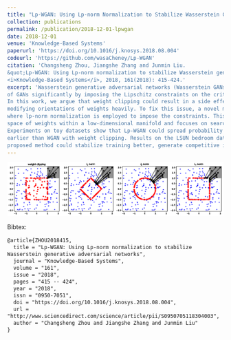 ```yaml
---
title: "Lp-WGAN: Using Lp-norm Normalization to Stabilize Wasserstein Generative Adversarial Networks"
collection: publications
permalink: /publication/2018-12-01-lpwgan
date: 2018-12-01
venue: 'Knowledge-Based Systems'
paperurl: 'https://doi.org/10.1016/j.knosys.2018.08.004'
codeurl: 'https://github.com/wasaCheney/Lp-WGAN'
citation: 'Changsheng Zhou, Jiangshe Zhang and Junmin Liu.
&quot;Lp-WGAN: Using Lp-norm normalization to stabilize Wasserstein generative adversarial networks.&quot;
<i>Knowledge-Based Systems</i>, 2018, 161(2018): 415-424.'
excerpt: 'Wasserstein generative adversarial networks (Wasserstein GANs, WGAN) improve the performance
of GANs significantly by imposing the Lipschitz constraints on the critic, which is implemented by weight clipping.
In this work, we argue that weight clipping could result in a side effect called area collapse by
modifying orientations of weights heavily. To fix this issue, a novel method called Lp-WGAN is presented,
where lp-norm normalization is employed to impose the constraints. This method restricts the searching
space of weights within a low-dimensional manifold and focuses on searching orientations of weights.
Experiments on toy datasets show that Lp-WGAN could spread probability mass and find the underlying distribution
earlier than WGAN with weight clipping. Results on the LSUN bedroom dataset and CIFAR-10 dataset show that the
proposed method could stabilize training better, generate competitive images earlier and get higher evaluation scores.'
---
```


![why_lpwgan](/images/lpwgan.png)

Bibtex:
```
@article{ZHOU2018415,
  title = "Lp-WGAN: Using Lp-norm normalization to stabilize Wasserstein generative adversarial networks",
  journal = "Knowledge-Based Systems",
  volume = "161",
  issue = "2018",
  pages = "415 -- 424",
  year = "2018",
  issn = "0950-7051",
  doi = "https://doi.org/10.1016/j.knosys.2018.08.004",
  url = "http://www.sciencedirect.com/science/article/pii/S0950705118304003",
  author = "Changsheng Zhou and Jiangshe Zhang and Junmin Liu"
}
```
<!-- excerpt: 'This paper is about stabilizing Wasserstein Generative Networks by Lp norm.' -->
<!--title href content -->
<!-- This paper is about stabilizing WGAN by Lp norm. -->

<!-- [Download paper here](https://doi.org/10.1016/j.knosys.2018.08.004) -->

<!-- Recommended citation: Changsheng Zhou, Jiangshe Zhang and Junmin Liu. (2018). "Lp-WGAN: Using Lp-norm normalization to stabilize Wasserstein generative adversarial networks." <i>Knowledge-Based Systems</i>. 161. -->
